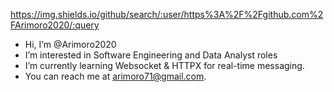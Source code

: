 https://img.shields.io/github/search/:user/https%3A%2F%2Fgithub.com%2FArimoro2020/:query

- Hi, I’m @Arimoro2020
- I’m interested in Software Engineering and Data Analyst roles
- I’m currently learning Websocket & HTTPX for real-time messaging.
- You can reach me at arimoro71@gmail.com.

